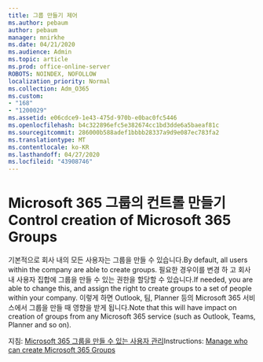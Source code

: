 ```yaml
---
title: 그룹 만들기 제어
ms.author: pebaum
author: pebaum
manager: mnirkhe
ms.date: 04/21/2020
ms.audience: Admin
ms.topic: article
ms.prod: office-online-server
ROBOTS: NOINDEX, NOFOLLOW
localization_priority: Normal
ms.collection: Adm_O365
ms.custom:
- "168"
- "1200029"
ms.assetid: e06cdce9-1e43-475d-970b-e0bac0fc5446
ms.openlocfilehash: b4c322896efc5e382674cc1bd3dde6a5baeaf81c
ms.sourcegitcommit: 286000b588adef1bbbb28337a9d9e087ec783fa2
ms.translationtype: MT
ms.contentlocale: ko-KR
ms.lasthandoff: 04/27/2020
ms.locfileid: "43908746"
---
```

# <a name="control-creation-of-microsoft-365-groups"></a><span data-ttu-id="6a737-102">Microsoft 365 그룹의 컨트롤 만들기</span><span class="sxs-lookup"><span data-stu-id="6a737-102">Control creation of Microsoft 365 Groups</span></span>

<span data-ttu-id="6a737-103">기본적으로 회사 내의 모든 사용자는 그룹을 만들 수 있습니다.</span><span class="sxs-lookup"><span data-stu-id="6a737-103">By default, all users within the company are able to create groups.</span></span> <span data-ttu-id="6a737-104">필요한 경우이를 변경 하 고 회사 내 사용자 집합에 그룹을 만들 수 있는 권한을 할당할 수 있습니다.</span><span class="sxs-lookup"><span data-stu-id="6a737-104">If needed, you are able to change this, and assign the right to create groups to a set of people within your company.</span></span> <span data-ttu-id="6a737-105">이렇게 하면 Outlook, 팀, Planner 등의 Microsoft 365 서비스에서 그룹을 만들 때 영향을 받게 됩니다.</span><span class="sxs-lookup"><span data-stu-id="6a737-105">Note that this will have impact on creation of groups from any Microsoft 365 service (such as Outlook, Teams, Planner and so on).</span></span>
  
<span data-ttu-id="6a737-106">지침: [Microsoft 365 그룹을 만들 수 있는 사용자 관리](https://docs.microsoft.com/office365/admin/create-groups/manage-creation-of-groups)</span><span class="sxs-lookup"><span data-stu-id="6a737-106">Instructions: [Manage who can create Microsoft 365 Groups](https://docs.microsoft.com/office365/admin/create-groups/manage-creation-of-groups)</span></span>
